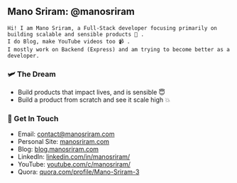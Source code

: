 ## Mano Sriram: @manosriram
```
Hi! I am Mano Sriram, a Full-Stack developer focusing primarily on building scalable and sensible products 📖 .
I do Blog, make YouTube videos too 📹 .
I mostly work on Backend (Express) and am trying to become better as a developer.
```

### 🛩 The Dream

-   Build products that impact lives, and is sensible 😇
-   Build a product from scratch and see it scale high 💥

### 📱 Get In Touch

-   Email: contact@manosriram.com
-   Personal Site: [manosriram.com](https://manosriram.com)
-   Blog: [blog.manosriram.com](blog.manosriram.com)
-   LinkedIn: [linkedin.com/in/manosriram/](https://www.linkedin.com/in/manosriram/)
-   YouTube: [youtube.com/c/manosriram/](https://www.youtube.com/c/manosriram/)
-   Quora: [quora.com/profile/Mano-Sriram-3](https://www.quora.com/profile/Mano-Sriram-3/)
